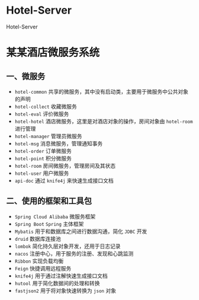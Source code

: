 # Hotel-Server
Hotel-Server
# 某某酒店微服务系统

## 一、微服务

- `hotel-common` 共享的微服务，其中没有启动类，主要用于微服务中公共对象的声明
- `hotel-collect` 收藏微服务
- `hotel-eval` 评价微服务
- `hotel-hotel` 酒店微服务，这里是对酒店对象的操作，房间对象由 `hotel-room` 进行管理
- `hotel-manager` 管理员微服务
- `hotel-msg` 消息微服务，管理通知事务
- `hotel-order` 订单微服务
- `hotel-point` 积分微服务
- `hotel-room` 房间微服务，管理房间及其状态
- `hotel-user` 用户微服务
- `api-doc` 通过 `knife4j` 来快速生成接口文档



## 二、使用的框架和工具包

- `Spring Cloud Alibaba` 微服务框架
- `Spring Boot` `Spring` 主体框架
- `Mybatis` 用于和数据库之间进行数据沟通，简化 `JDBC` 开发
- `druid` 数据库连接池
- `lombok` 简化持久层对象开发，还用于日志记录
- `nacos` 注册中心，用于服务的注册、发现和心跳监测
- `Ribbon` 实现负载均衡
- `Feign` 快捷调用远程服务
- `knife4j` 用于通过注解快速生成接口文档
- `hutool` 用于简化数据间的处理和转换
- `fastjson2` 用于将对象快速转换为 `json` 对象
